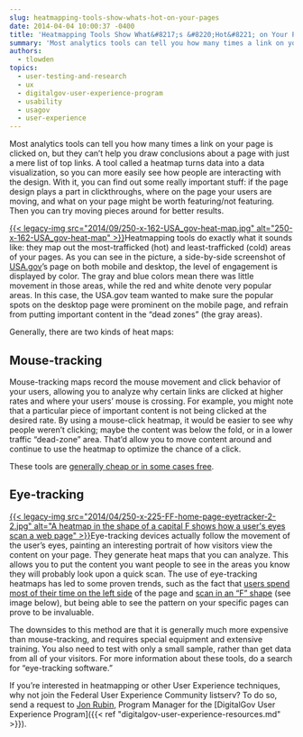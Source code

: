```yaml
---
slug: heatmapping-tools-show-whats-hot-on-your-pages
date: 2014-04-04 10:00:37 -0400
title: 'Heatmapping Tools Show What&#8217;s &#8220;Hot&#8221; on Your Pages'
summary: 'Most analytics tools can tell you how many times a link on your page is clicked on, but they can’t help you draw conclusions about a page with just a mere list of top links. A tool called a heatmap turns data into a data visualization, so you can more easily see how people are'
authors:
  - tlowden
topics:
  - user-testing-and-research
  - ux
  - digitalgov-user-experience-program
  - usability
  - usagov
  - user-experience
---
```


Most analytics tools can tell you how many times a link on your page is clicked on, but they can’t help you draw conclusions about a page with just a mere list of top links. A tool called a heatmap turns data into a data visualization, so you can more easily see how people are interacting with the design. With it, you can find out some really important stuff: if the page design plays a part in clickthroughs, where on the page your users are moving, and what on your page might be worth featuring/not featuring. Then you can try moving pieces around for better results.

<p>
  <a href="https://s3.amazonaws.com/digitalgov/_legacy-img/2014/03/USA_gov-heat-map.jpg">{{< legacy-img src="2014/09/250-x-162-USA_gov-heat-map.jpg" alt="250-x-162-USA_gov-heat-map" >}}</a>Heatmapping tools do exactly what it sounds like: they map out the most-trafficked (hot) and least-trafficked (cold) areas of your pages. As you can see in the picture, a side-by-side screenshot of <a href="http://www.usa.gov/">USA.gov</a>’s page on both mobile and desktop, the level of engagement is displayed by color. The gray and blue colors mean there was little movement in those areas, while the red and white denote very popular areas. In this case, the USA.gov team wanted to make sure the popular spots on the desktop page were prominent on the mobile page, and refrain from putting important content in the “dead zones” (the gray areas).
</p>

<p>
  Generally, there are two kinds of heat maps:
</p>

## Mouse-tracking

<p>
  Mouse-tracking maps record the mouse movement and click behavior of your users, allowing you to analyze why certain links are clicked at higher rates and where your users’ mouse is crossing. For example, you might note that a particular piece of important content is not being clicked at the desired rate. By using a mouse-click heatmap, it would be easier to see why people weren’t clicking; maybe the content was below the fold, or in a lower traffic “dead-zone” area. That’d allow you to move content around and continue to use the heatmap to optimize the chance of a click.
</p>

<p>
  These tools are <a href="https://www.google.com/search?q=heat+map+tools&oq=heat+map+tools&aqs=chrome..69i57j0l5.2271j0j7&sourceid=chrome&espv=210&es_sm=122&ie=UTF-8">generally cheap or in some cases free</a>.
</p>

## Eye-tracking

<p>
  <a href="https://s3.amazonaws.com/digitalgov/_legacy-img/2014/03/FF-home-page-eyetracker-2-21.jpg">{{< legacy-img src="2014/04/250-x-225-FF-home-page-eyetracker-2-2.jpg" alt="A heatmap in the shape of a capital F shows how a user's eyes scan a web page" >}}</a>Eye-tracking devices actually follow the movement of the user’s eyes, painting an interesting portrait of how visitors view the content on your page. They generate heat maps that you can analyze. This allows you to put the content you want people to see in the areas you know they will probably look upon a quick scan. The use of eye-tracking heatmaps has led to some proven trends, such as the fact that <a href="http://www.nngroup.com/articles/horizontal-attention-leans-left/">users spend most of their time on the left side</a> of the page and <a href="http://www.nngroup.com/articles/f-shaped-pattern-reading-web-content/">scan in an “F” shape</a> (see image below), but being able to see the pattern on your specific pages can prove to be invaluable.
</p>

The downsides to this method are that it is generally much more expensive than mouse-tracking, and requires special equipment and extensive training. You also need to test with only a small sample, rather than get data from all of your visitors. For more information about these tools, do a search for “eye-tracking software.”

If you’re interested in heatmapping or other User Experience techniques, why not join the Federal User Experience Community listserv? To do so, send a request to [Jon Rubin,](mailto:Jonathan.Rubin@cfpb.gov) Program Manager for the [DigitalGov User Experience Program]({{< ref "digitalgov-user-experience-resources.md" >}}).